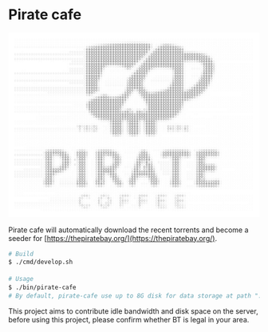 # Pirate cafe

![img](./logo.png)

Pirate cafe will automatically download the recent torrents and become a seeder for [https://thepiratebay.org/](https://thepiratebay.org/).

```sh
# Build
$ ./cmd/develop.sh

# Usage
$ ./bin/pirate-cafe
# By default, pirate-cafe use up to 8G disk for data storage at path "./pirate".
```

This project aims to contribute idle bandwidth and disk space on the server, before using this project, please confirm whether BT is legal in your area.
